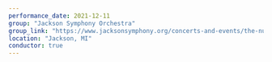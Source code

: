 ```yaml
---
performance_date: 2021-12-11
group: "Jackson Symphony Orchestra"
group_link: "https://www.jacksonsymphony.org/concerts-and-events/the-nutcracker-with-ballet-chelsea/"
location: "Jackson, MI"
conductor: true
---
```

